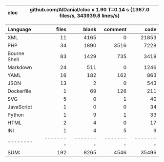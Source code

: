 
cloc|github.com/AlDanial/cloc v 1.90  T=0.14 s (1367.0 files/s, 343939.8 lines/s)
--- | ---

Language|files|blank|comment|code
:-------|-------:|-------:|-------:|-------:
XML|11|4165|0|21853
PHP|34|1890|3516|7228
Bourne Shell|83|1429|735|3419
Markdown|24|511|0|1246
YAML|16|182|162|863
JSON|13|2|0|543
Dockerfile|1|69|126|211
SVG|5|0|1|40
JavaScript|1|0|0|34
Python|1|9|1|33
HTML|2|4|0|17
INI|1|4|5|9
--------|--------|--------|--------|--------
SUM:|192|8265|4546|35496
